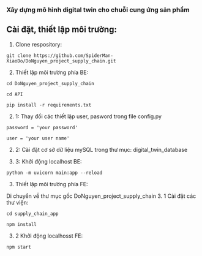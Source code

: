 ### Xây dựng mô hình digital twin cho chuỗi cung ứng sản phẩm

## Cài đặt, thiết lập môi trường:

1. Clone respository:

```
git clone https://github.com/SpiderMan-XiaoDo/DoNguyen_project_supply_chain.git
```
2. Thiết lập môi trường phía BE:

```
cd DoNguyen_project_supply_chain
```
```
cd API
```
```
pip install -r requirements.txt
```
2. 1: Thay đổi các thiết lập user, pasword trong file config.py

```
password = 'your password'

user = 'your user name'

```
2. 2: Cài đặt cơ sở dữ liệu mySQL trong thư mục: digital_twin_database

2. 3: Khởi động localhost BE:

```
python -m uvicorn main:app --reload
```

3. Thiết lập môi trường phía FE:

Di chuyển về thư mục gốc DoNguyen_project_supply_chain
3. 1 Cài đặt các thư viện:

```
cd supply_chain_app
```

```
npm install
```
3. 2 Khởi động localhosst FE: 
```
npm start
```



